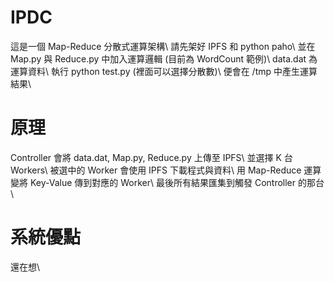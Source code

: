 # IPDC
這是一個 Map-Reduce 分散式運算架構\\
請先架好 IPFS 和 python paho\\
並在 Map.py 與 Reduce.py 中加入運算邏輯 (目前為 WordCount 範例)\\
data.dat 為運算資料\\
執行 python test.py (裡面可以選擇分散數)\\
便會在 /tmp 中產生運算結果\\

# 原理
Controller 會將 data.dat, Map.py, Reduce.py 上傳至 IPFS\\
並選擇 K 台 Workers\\
被選中的 Worker 會使用 IPFS 下載程式與資料\\
用 Map-Reduce 運算變將 Key-Value 傳到對應的 Worker\\
最後所有結果匯集到觸發 Controller 的那台\\

# 系統優點
還在想\\
